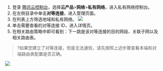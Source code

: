1. 登录 [腾讯云控制台](https://console.cloud.tencent.com/)，选择**云产品**>**网络**>**私有网络**，进入私有网络控制台。
2. 在左侧目录中单击**对等连接**，进入管理页面。
3.  在列表上方筛选地域和私有网络。
![](https://main.qcloudimg.com/raw/656061ab04d49f804b095bc8a4fa36ab.png)
4. 单击需要查看的对等连接 ID，进入详情页。
5. 在相关路由策略中即可看到：下一跳是该对等连接的目的网段、关联子网以及相关路由表。
>?如果您建立了对等连接，但是无法通信，请先按照上述步骤查看本端和对端路由表配置是否正确。
>
 ![](https://main.qcloudimg.com/raw/b9c5958cb109cfbce53c956ef487570c.png)


